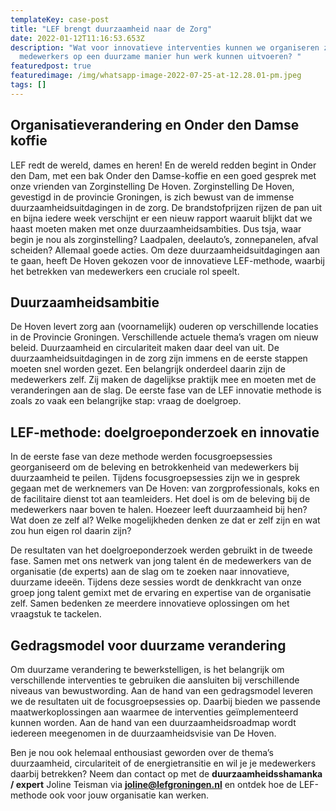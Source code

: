 ```yaml
---
templateKey: case-post
title: "LEF brengt duurzaamheid naar de Zorg"
date: 2022-01-12T11:16:53.653Z
description: "Wat voor innovatieve interventies kunnen we organiseren zodat onze
  medewerkers op een duurzame manier hun werk kunnen uitvoeren? "
featuredpost: true
featuredimage: /img/whatsapp-image-2022-07-25-at-12.28.01-pm.jpeg
tags: []
---
```

## O﻿rganisatieverandering en Onder den Damse koffie

LEF redt de wereld, dames en heren! En de wereld redden begint in Onder den Dam, met een bak Onder den Damse-koffie en een goed gesprek met onze vrienden van Zorginstelling De Hoven. Zorginstelling De Hoven, gevestigd in de provincie Groningen, is zich bewust van de immense duurzaamheidsuitdagingen in de zorg. De brandstofprijzen rijzen de pan uit en bijna iedere week verschijnt er een nieuw rapport waaruit blijkt dat we haast moeten maken met onze duurzaamheidsambities. Dus tsja, waar begin je nou als zorginstelling? Laadpalen, deelauto’s, zonnepanelen, afval scheiden? Allemaal goede acties. Om deze duurzaamheidsuitdagingen aan te gaan, heeft De Hoven gekozen voor de innovatieve LEF-methode, waarbij het betrekken van medewerkers een cruciale rol speelt.

## Duurzaamheidsambitie

De Hoven levert zorg aan (voornamelijk) ouderen op verschillende locaties in de Provincie Groningen. Verschillende actuele thema’s vragen om nieuw beleid. Duurzaamheid en circulariteit maken daar deel van uit. De duurzaamheidsuitdagingen in de zorg zijn immens en de eerste stappen moeten snel worden gezet. Een belangrijk onderdeel daarin zijn de medewerkers zelf. Zij maken de dagelijkse praktijk mee en moeten met de veranderingen aan de slag. De eerste fase van de LEF innovatie methode is zoals zo vaak een belangrijke stap: vraag de doelgroep. 

## LEF-methode: doelgroeponderzoek en innovatie

In de eerste fase van deze methode werden focusgroepsessies georganiseerd om de beleving en betrokkenheid van medewerkers bij duurzaamheid te peilen. Tijdens focusgroepsessies zijn we in gesprek gegaan met de werknemers van De Hoven: van zorgprofessionals, koks en de facilitaire dienst tot aan teamleiders. Het doel is om de beleving bij de medewerkers naar boven te halen. Hoezeer leeft duurzaamheid bij hen? Wat doen ze zelf al? Welke mogelijkheden denken ze dat er zelf zijn en wat zou hun eigen rol daarin zijn?

De resultaten van het doelgroeponderzoek werden gebruikt in de tweede fase. Samen met ons netwerk van jong talent én de medewerkers van de organisatie (de experts) aan de slag om te zoeken naar innovatieve, duurzame ideeën. Tijdens deze sessies wordt de denkkracht van onze groep jong talent gemixt met de ervaring en expertise van de organisatie zelf. Samen bedenken ze meerdere innovatieve oplossingen om het vraagstuk te tackelen. 

## Gedragsmodel voor duurzame verandering

Om duurzame verandering te bewerkstelligen, is het belangrijk om verschillende interventies te gebruiken die aansluiten bij verschillende niveaus van bewustwording. Aan de hand van een gedragsmodel leveren we de resultaten uit de focusgroepsessies op. Daarbij bieden we passende maatwerkoplossingen aan waarmee de interventies geïmplementeerd kunnen worden. Aan de hand van een duurzaamheidsroadmap wordt iedereen meegenomen in de duurzaamheidsvisie van De Hoven.

Ben je nou ook helemaal enthousiast geworden over de thema’s duurzaamheid, circulariteit of de energietransitie en wil je je medewerkers daarbij betrekken? Neem dan contact op met de **duurzaamheidsshamanka / expert** Joline Teisman via **joline@lefgroningen.nl** en ontdek hoe de LEF-methode ook voor jouw organisatie kan werken.